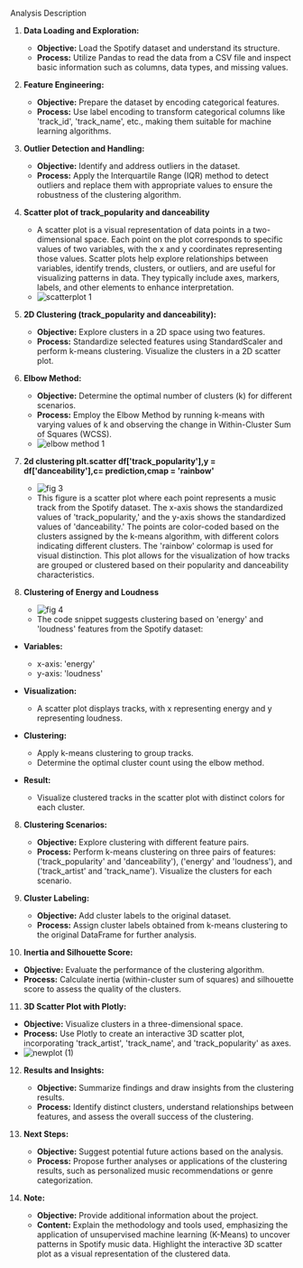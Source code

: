 Analysis Description

1. **Data Loading and Exploration:**
   - **Objective:** Load the Spotify dataset and understand its structure.
   - **Process:** Utilize Pandas to read the data from a CSV file and inspect basic information such as columns, data types, and missing values.

2. **Feature Engineering:**
   - **Objective:** Prepare the dataset by encoding categorical features.
   - **Process:** Use label encoding to transform categorical columns like 'track_id', 'track_name', etc., making them suitable for machine learning algorithms.

3. **Outlier Detection and Handling:**
   - **Objective:** Identify and address outliers in the dataset.
   - **Process:** Apply the Interquartile Range (IQR) method to detect outliers and replace them with appropriate values to ensure the robustness of the clustering algorithm.


 4. **Scatter plot of track_popularity and danceability**
    - A scatter plot is a visual representation of data points in a two-dimensional space. Each point on the plot corresponds to specific values of two variables, with the x and y coordinates representing those values. Scatter plots help explore relationships between variables, identify trends, clusters, or outliers, and are useful for visualizing patterns in data. They typically include axes, markers, labels, and other elements to enhance interpretation.
    - ![scatterplot 1](https://github.com/Shubhangi-6/Spotify-Data-Analysis/assets/140615568/2d5df39b-daf9-4df0-a174-1abac4452c79)


5. **2D Clustering (track_popularity and danceability):**
   - **Objective:** Explore clusters in a 2D space using two features.
   - **Process:** Standardize selected features using StandardScaler and perform k-means clustering. Visualize the clusters in a 2D scatter plot.

   
6. **Elbow Method:**
   - **Objective:** Determine the optimal number of clusters (k) for different scenarios.
   - **Process:** Employ the Elbow Method by running k-means with varying values of k and observing the change in Within-Cluster Sum of Squares (WCSS).
   - ![elbow method 1](https://github.com/Shubhangi-6/Spotify-Data-Analysis/assets/140615568/7e1ffb9a-92e8-478e-9105-064352193934)

7. **2d clustering plt.scatter df['track_popularity'],y = df['danceability'],c= prediction,cmap = 'rainbow'**
   - ![fig 3](https://github.com/Shubhangi-6/Spotify-Data-Analysis/assets/140615568/d747452c-b8df-428e-87fb-61fb1371b95e)
   - This figure is a scatter plot where each point represents a music track from the Spotify dataset. The x-axis shows the standardized values of 'track_popularity,' and the y-axis shows the standardized values of 'danceability.' The points are color-coded based on the clusters assigned by the k-means algorithm, with different colors indicating different clusters. The 'rainbow' colormap is used for visual distinction. This plot allows for the visualization of how tracks are grouped or clustered based on their popularity and danceability characteristics.

8. **Clustering of Energy and Loudness**
   - ![fig 4](https://github.com/Shubhangi-6/Spotify-Data-Analysis/assets/140615568/57d8b36b-4459-4083-930d-ab96c63d2ecb)
   - The code snippet suggests clustering based on 'energy' and 'loudness' features from the Spotify dataset:

- **Variables:**
  - x-axis: 'energy'
  - y-axis: 'loudness'

- **Visualization:**
  - A scatter plot displays tracks, with x representing energy and y representing loudness.

- **Clustering:**
  - Apply k-means clustering to group tracks.
  - Determine the optimal cluster count using the elbow method.

- **Result:**
  - Visualize clustered tracks in the scatter plot with distinct colors for each cluster.


8. **Clustering Scenarios:**
   - **Objective:** Explore clustering with different feature pairs.
   - **Process:** Perform k-means clustering on three pairs of features: ('track_popularity' and 'danceability'), ('energy' and 'loudness'), and ('track_artist' and 'track_name'). Visualize the clusters for each scenario.
  

     
9. **Cluster Labeling:**
   - **Objective:** Add cluster labels to the original dataset.
   - **Process:** Assign cluster labels obtained from k-means clustering to the original DataFrame for further analysis.
     

10. **Inertia and Silhouette Score:**
   - **Objective:** Evaluate the performance of the clustering algorithm.
   - **Process:** Calculate inertia (within-cluster sum of squares) and silhouette score to assess the quality of the clusters.
     

11. **3D Scatter Plot with Plotly:**
   - **Objective:** Visualize clusters in a three-dimensional space.
   - **Process:** Use Plotly to create an interactive 3D scatter plot, incorporating 'track_artist', 'track_name', and 'track_popularity' as axes.
   - ![newplot (1)](https://github.com/Shubhangi-6/Spotify-Data-Analysis/assets/140615568/3417a80c-c782-41c5-8d1d-2008ce3030ca)

     

12. **Results and Insights:**
    - **Objective:** Summarize findings and draw insights from the clustering results.
    - **Process:** Identify distinct clusters, understand relationships between features, and assess the overall success of the clustering.


13. **Next Steps:**
    - **Objective:** Suggest potential future actions based on the analysis.
    - **Process:** Propose further analyses or applications of the clustering results, such as personalized music recommendations or genre categorization.

13. **Note:**
    - **Objective:** Provide additional information about the project.
    - **Content:** Explain the methodology and tools used, emphasizing the application of unsupervised machine learning (K-Means) to uncover patterns in Spotify music data. Highlight the interactive 3D scatter plot as a visual representation of the clustered data.
